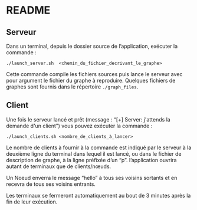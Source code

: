 # README

## Serveur
Dans un terminal, depuis le dossier source de l’application, exécuter la commande :

`./launch_server.sh  <chemin_du_fichier_decrivant_le_graphe>`

Cette commande compile les fichiers sources puis lance le serveur avec pour argument le fichier du graphe à reproduire. 
Quelques fichiers de graphes sont fournis dans le répertoire `./graph_files`.

## Client
Une fois le serveur lancé et prêt (message : “[+] Server: j'attends la demande d'un client”) vous pouvez exécuter la commande :

`./launch_clients.sh <nombre_de_clients_à_lancer>`

Le nombre de clients à fournir à la commande est indiqué par le serveur à la deuxième ligne du terminal dans lequel il est lancé, 
ou dans le fichier de description de graphe, à la ligne préfixée d’un “p”.
l’application ouvrira autant de terminaux que de clients/nœuds.

Un Noeud enverra le message “hello” à tous ses voisins sortants et en recevra de tous ses voisins entrants.

Les terminaux se fermeront automatiquement au bout de 3 minutes après la fin de leur exécution.
